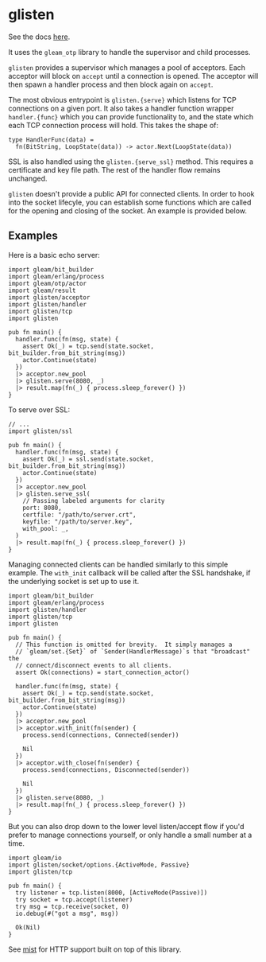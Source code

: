 # glisten

See the docs [here](https://hexdocs.pm/glisten/).

It uses the `gleam_otp` library to handle the supervisor and child processes.

`glisten` provides a supervisor which manages a pool of acceptors. Each acceptor
will block on `accept` until a connection is opened.  The acceptor will then
spawn a handler process and then block again on `accept`.

The most obvious entrypoint is `glisten.{serve}` which listens for TCP
connections on a given port.  It also takes a handler function wrapper
`handler.{func}` which you can provide functionality to, and the state which
each TCP connection process will hold.  This takes the shape of:

```gleam
type HandlerFunc(data) =
  fn(BitString, LoopState(data)) -> actor.Next(LoopState(data))
```

SSL is also handled using the `glisten.{serve_ssl}` method.  This requires a
certificate and key file path.  The rest of the handler flow remains unchanged.

`glisten` doesn't provide a public API for connected clients.  In order to hook
into the socket lifecyle, you can establish some functions which are called
for the opening and closing of the socket.  An example is provided below.

## Examples

Here is a basic echo server:

```gleam
import gleam/bit_builder
import gleam/erlang/process
import gleam/otp/actor
import gleam/result
import glisten/acceptor
import glisten/handler
import glisten/tcp
import glisten

pub fn main() {
  handler.func(fn(msg, state) {
    assert Ok(_) = tcp.send(state.socket, bit_builder.from_bit_string(msg))
    actor.Continue(state)
  })
  |> acceptor.new_pool
  |> glisten.serve(8080, _)
  |> result.map(fn(_) { process.sleep_forever() })
}
```

To serve over SSL:

```gleam
// ...
import glisten/ssl

pub fn main() {
  handler.func(fn(msg, state) {
    assert Ok(_) = ssl.send(state.socket, bit_builder.from_bit_string(msg))
    actor.Continue(state)
  })
  |> acceptor.new_pool
  |> glisten.serve_ssl(
    // Passing labeled arguments for clarity
    port: 8080,
    certfile: "/path/to/server.crt",
    keyfile: "/path/to/server.key",
    with_pool: _,
  )
  |> result.map(fn(_) { process.sleep_forever() })
}
```

Managing connected clients can be handled similarly to this simple example.
The `with_init` callback will be called after the SSL handshake, if the
underlying socket is set up to use it.

```gleam
import gleam/bit_builder
import gleam/erlang/process
import glisten/handler
import glisten/tcp
import glisten

pub fn main() {
  // This function is omitted for brevity.  It simply manages a
  // `gleam/set.{Set}` of `Sender(HandlerMessage)`s that "broadcast" the
  // connect/disconnect events to all clients.
  assert Ok(connections) = start_connection_actor()

  handler.func(fn(msg, state) {
    assert Ok(_) = tcp.send(state.socket, bit_builder.from_bit_string(msg))
    actor.Continue(state)
  })
  |> acceptor.new_pool
  |> acceptor.with_init(fn(sender) {
    process.send(connections, Connected(sender))

    Nil
  })
  |> acceptor.with_close(fn(sender) {
    process.send(connections, Disconnected(sender))

    Nil
  })
  |> glisten.serve(8080, _)
  |> result.map(fn(_) { process.sleep_forever() })
}
```

But you can also drop down to the lower level listen/accept flow if you'd prefer
to manage connections yourself, or only handle a small number at a time.

```gleam
import gleam/io
import glisten/socket/options.{ActiveMode, Passive}
import glisten/tcp

pub fn main() {
  try listener = tcp.listen(8000, [ActiveMode(Passive)])
  try socket = tcp.accept(listener)
  try msg = tcp.receive(socket, 0)
  io.debug(#("got a msg", msg))

  Ok(Nil)
}
```

See [mist](https://github.com/rawhat/mist) for HTTP support built on top of
this library.
